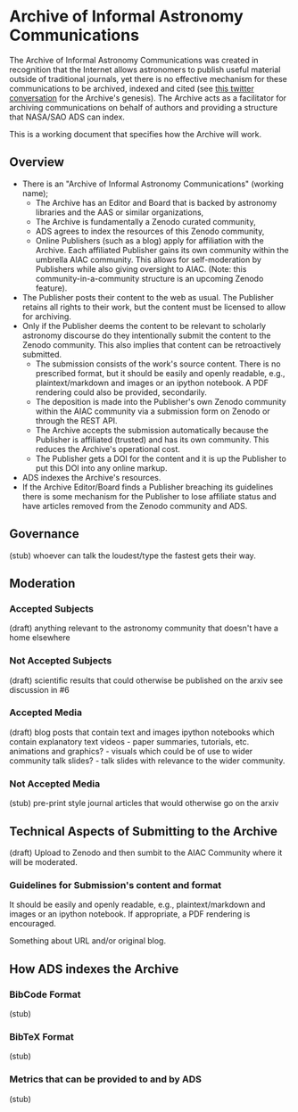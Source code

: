 # Archive of Informal Astronomy Communications

The Archive of Informal Astronomy Communications was created in recognition that the Internet allows astronomers to publish useful material outside of traditional journals, yet there is no effective mechanism for these communications to be archived, indexed and cited (see [this twitter conversation](https://storify.com/aaccomazzi/non-traditional-citations-in-astronomy) for the Archive's genesis).
The Archive acts as a facilitator for archiving communications on behalf of authors and providing a structure that NASA/SAO ADS can index.

This is a working document that specifies how the Archive will work.

## Overview

- There is an "Archive of Informal Astronomy Communications" (working name);
    * The Archive has an Editor and Board that is backed by astronomy libraries and the AAS or similar organizations,
    * The Archive is fundamentally a Zenodo curated community,
    * ADS agrees to index the resources of this Zenodo community,
    * Online Publishers (such as a blog) apply for affiliation with the Archive. Each affiliated Publisher gains its own community within the umbrella AIAC community. This allows for self-moderation by Publishers while also giving oversight to AIAC. (Note: this community-in-a-community structure is an upcoming Zenodo feature).
- The Publisher posts their content to the web as usual. The Publisher retains all rights to their work, but the content must be licensed to allow for archiving.
- Only if the Publisher deems the content to be relevant to scholarly astronomy discourse do they intentionally submit the content to the Zenodo community. This also implies that content can be retroactively submitted.
    * The submission consists of the work's source content. There is no prescribed format, but it should be easily and openly readable, e.g., plaintext/markdown and images or an ipython notebook. A PDF rendering could also be provided, secondarily.
    * The deposition is made into the Publisher's own Zenodo community within the AIAC community via a submission form on Zenodo or through the REST API.
    * The Archive accepts the submission automatically because the Publisher is affiliated (trusted) and has its own community. This reduces the Archive's operational cost.
    * The Publisher gets a DOI for the content and it is up the Publisher to put this DOI into any online markup.
- ADS indexes the Archive's resources.
- If the Archive Editor/Board finds a Publisher breaching its guidelines there is some mechanism for the Publisher to lose affiliate status and have articles removed from the Zenodo community and ADS.

## Governance

(stub)
whoever can talk the loudest/type the fastest gets their way.

## Moderation

### Accepted Subjects

(draft)
anything relevant to the astronomy community that doesn't have a home elsewhere

### Not Accepted Subjects

(draft)
scientific results that could otherwise be published on the arxiv
see discussion in #6

### Accepted Media

(draft)
blog posts that contain text and images
ipython notebooks which contain explanatory text
videos - paper summaries, tutorials, etc.
animations and graphics? - visuals which could be of use to wider community
talk slides? - talk slides with relevance to the wider community.

### Not Accepted Media

(stub)
pre-print style journal articles that would otherwise go on the arxiv

## Technical Aspects of Submitting to the Archive

(draft)
Upload to Zenodo and then sumbit to the AIAC Community where it will be moderated. 

### Guidelines for Submission's content and format

It should be easily and openly readable, e.g., plaintext/markdown and images or an ipython notebook. 
If appropriate, a PDF rendering is encouraged.

Something about URL and/or original blog.

## How ADS indexes the Archive

### BibCode Format

(stub)

### BibTeX Format

(stub)

### Metrics that can be provided to and by ADS

(stub)
